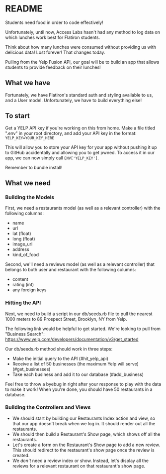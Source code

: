 # README

Students need food in order to code effectively! 

Unfortunately, until now, Access Labs hasn't had any method to log data on which lunches work best for Flatiron students.

Think about how many lunches were consumed without providing us with delicious data! Lost forever! That changes today.

Pulling from the Yelp Fusion API, our goal will be to build an app that allows students to provide feedback on their lunches!

## What we have

Fortunately, we have Flatiron's standard auth and styling available to us, and a User model. Unfortunately, we have to build everything else!

## To start

Get a YELP API key if you're working on this from home. Make a file titled ".env" in your root directory, and add your API key in the format:
`YELP_KEY=YOUR_KEY_HERE`

This will allow you to store your API key for your app without pushing it up to GitHub accidentally and allowing you to get pwned. To access it in our app, we can now simply call `ENV['YELP_KEY']`.

Remember to bundle install!

## What we need

### Building the Models

First, we need a restaurants model (as well as a relevant controller) with the following columns:
* name
* url
* lat (float)
* long (float)
* image_url
* address
* kind_of_food

Second, we'll need a reviews model (as well as a relevant controller) that belongs to both user and restaurant with the following columns: 
* content
* rating (int)
* any foreign keys

### Hitting the API

Next, we need to build a script in our db/seeds.rb file to pull the nearest 1000 meters to 89 Prospect Street, Brooklyn, NY from Yelp.

The following link would be helpful to get started. We're looking to pull from "Business Search": https://www.yelp.com/developers/documentation/v3/get_started

Our db/seeds.rb method should work in three steps: 
- Make the initial query to the API (#hit_yelp_api)
- Receive a list of 50 businesses (the maximum Yelp will serve) (#get_businesses)
- Take each business and add it to our database (#add_business)

Feel free to throw a byebug in right after your response to play with the data to make it work! When you're done, you should have 50 restaurants in a database.

### Building the Controllers and Views

- We should start by building our Restaurants Index action and view, so that our app doesn't break when we log in. It should render out all the restaurants.
- We should then build a Restaurant's Show page, which shows off all the restaurants.
- Let's create a form on the Restaurant's Show page to add a new review. This should redirect to the restaurant's show page once the review is created. 
- We *don't* need a review index or show. Instead, let's display all the reviews for a relevant restaurant on that restaurant's show page.

